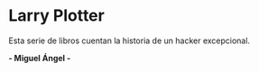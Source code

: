 # Larry Plotter

Esta serie de libros cuentan la historia de un hacker excepcional.

**- Miguel Ángel -**

